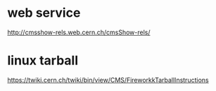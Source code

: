 # web service

http://cmsshow-rels.web.cern.ch/cmsShow-rels/

# linux tarball
https://twiki.cern.ch/twiki/bin/view/CMS/FireworkkTarballInstructions